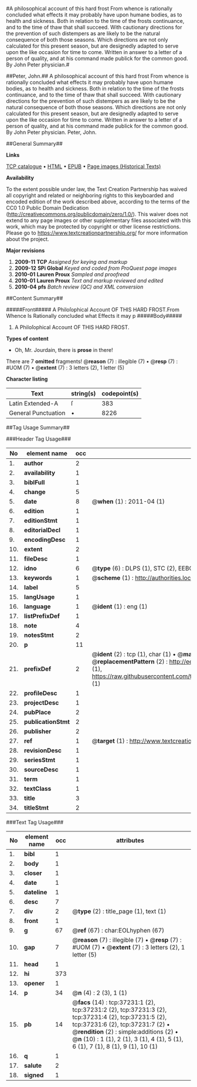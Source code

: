 #A philosophical account of this hard frost From whence is rationally concluded what effects it may probably have upon humane bodies, as to health and sickness. Both in relation to the time of the frosts continuance, and to the time of thaw that shall succeed. With cautionary directions for the prevention of such distempers as are likely to be the natural consequence of both those seasons. Which directions are not only calculated for this present season, but are designedly adapted to serve upon the like occasion for time to come. Written in answer to a letter of a person of quality, and at his command made publick for the common good. By John Peter physician.#

##Peter, John.##
A philosophical account of this hard frost From whence is rationally concluded what effects it may probably have upon humane bodies, as to health and sickness. Both in relation to the time of the frosts continuance, and to the time of thaw that shall succeed. With cautionary directions for the prevention of such distempers as are likely to be the natural consequence of both those seasons. Which directions are not only calculated for this present season, but are designedly adapted to serve upon the like occasion for time to come. Written in answer to a letter of a person of quality, and at his command made publick for the common good. By John Peter physician.
Peter, John.

##General Summary##

**Links**

[TCP catalogue](http://www.ota.ox.ac.uk/tcp/)  • 
[HTML](http://tei.it.ox.ac.uk/tcp/Texts-HTML/free/A54/A54496.html)  • 
[EPUB](http://tei.it.ox.ac.uk/tcp/Texts-EPUB/free/A54/A54496.epub) • 
[Page images (Historical Texts)](https://historicaltexts.jisc.ac.uk/eebo-99832757e)

**Availability**

To the extent possible under law, the Text Creation Partnership has waived all copyright and related or neighboring rights to this keyboarded and encoded edition of the work described above, according to the terms of the CC0 1.0 Public Domain Dedication (http://creativecommons.org/publicdomain/zero/1.0/). This waiver does not extend to any page images or other supplementary files associated with this work, which may be protected by copyright or other license restrictions. Please go to https://www.textcreationpartnership.org/ for more information about the project.

**Major revisions**

1. __2009-11__ __TCP__ *Assigned for keying and markup*
1. __2009-12__ __SPi Global__ *Keyed and coded from ProQuest page images*
1. __2010-01__ __Lauren Proux__ *Sampled and proofread*
1. __2010-01__ __Lauren Proux__ *Text and markup reviewed and edited*
1. __2010-04__ __pfs__ *Batch review (QC) and XML conversion*

##Content Summary##

#####Front#####
A Philoſophical Account OF THIS HARD FROST.From Whence Is Rationally concluded what Effects it may p
#####Body#####

1. A Philoſophical Account OF THIS HARD FROST.

**Types of content**

  * Oh, Mr. Jourdain, there is **prose** in there!

There are 7 **omitted** fragments! 
 @__reason__ (7) : illegible (7)  •  @__resp__ (7) : #UOM (7)  •  @__extent__ (7) : 3 letters (2), 1 letter (5)

**Character listing**


|Text|string(s)|codepoint(s)|
|---|---|---|
|Latin Extended-A|ſ|383|
|General Punctuation|•|8226|

##Tag Usage Summary##

###Header Tag Usage###

|No|element name|occ|attributes|
|---|---|---|---|
|1.|__author__|2||
|2.|__availability__|1||
|3.|__biblFull__|1||
|4.|__change__|5||
|5.|__date__|8| @__when__ (1) : 2011-04 (1)|
|6.|__edition__|1||
|7.|__editionStmt__|1||
|8.|__editorialDecl__|1||
|9.|__encodingDesc__|1||
|10.|__extent__|2||
|11.|__fileDesc__|1||
|12.|__idno__|6| @__type__ (6) : DLPS (1), STC (2), EEBO-CITATION (1), PROQUEST (1), VID (1)|
|13.|__keywords__|1| @__scheme__ (1) : http://authorities.loc.gov/ (1)|
|14.|__label__|5||
|15.|__langUsage__|1||
|16.|__language__|1| @__ident__ (1) : eng (1)|
|17.|__listPrefixDef__|1||
|18.|__note__|4||
|19.|__notesStmt__|2||
|20.|__p__|11||
|21.|__prefixDef__|2| @__ident__ (2) : tcp (1), char (1)  •  @__matchPattern__ (2) : ([0-9\-]+):([0-9IVX]+) (1), (.+) (1)  •  @__replacementPattern__ (2) : http://eebo.chadwyck.com/downloadtiff?vid=$1&page=$2 (1), https://raw.githubusercontent.com/textcreationpartnership/Texts/master/tcpchars.xml#$1 (1)|
|22.|__profileDesc__|1||
|23.|__projectDesc__|1||
|24.|__pubPlace__|2||
|25.|__publicationStmt__|2||
|26.|__publisher__|2||
|27.|__ref__|1| @__target__ (1) : http://www.textcreationpartnership.org/docs/. (1)|
|28.|__revisionDesc__|1||
|29.|__seriesStmt__|1||
|30.|__sourceDesc__|1||
|31.|__term__|1||
|32.|__textClass__|1||
|33.|__title__|3||
|34.|__titleStmt__|2||


###Text Tag Usage###

|No|element name|occ|attributes|
|---|---|---|---|
|1.|__bibl__|1||
|2.|__body__|1||
|3.|__closer__|1||
|4.|__date__|1||
|5.|__dateline__|1||
|6.|__desc__|7||
|7.|__div__|2| @__type__ (2) : title_page (1), text (1)|
|8.|__front__|1||
|9.|__g__|67| @__ref__ (67) : char:EOLhyphen (67)|
|10.|__gap__|7| @__reason__ (7) : illegible (7)  •  @__resp__ (7) : #UOM (7)  •  @__extent__ (7) : 3 letters (2), 1 letter (5)|
|11.|__head__|1||
|12.|__hi__|373||
|13.|__opener__|1||
|14.|__p__|34| @__n__ (4) : 2 (3), 1 (1)|
|15.|__pb__|14| @__facs__ (14) : tcp:37231:1 (2), tcp:37231:2 (2), tcp:37231:3 (2), tcp:37231:4 (2), tcp:37231:5 (2), tcp:37231:6 (2), tcp:37231:7 (2)  •  @__rendition__ (2) : simple:additions (2)  •  @__n__ (10) : 1 (1), 2 (1), 3 (1), 4 (1), 5 (1), 6 (1), 7 (1), 8 (1), 9 (1), 10 (1)|
|16.|__q__|1||
|17.|__salute__|2||
|18.|__signed__|1||
